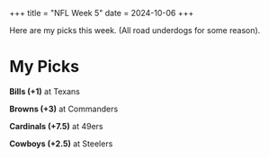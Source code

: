 +++
title = "NFL Week 5"
date = 2024-10-06
+++

Here are my picks this week. (All road underdogs for some reason).

# My Picks

**Bills (+1)** at Texans

**Browns (+3)** at Commanders

**Cardinals (+7.5)** at 49ers

**Cowboys (+2.5)** at Steelers

